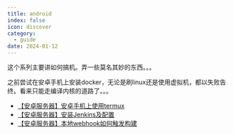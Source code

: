 ```yaml
---
title: android
index: false
icon: discover
category:
  - guide
date: 2024-01-12
---
```


这个系列主要讲如何搞机。弄一些莫名其妙的东西。。。

之前尝试在安卓手机上安装docker，无论是刷linux还是使用虚拟机，都以失败告终。看来只能走编译内核的道路了。。。

- [【安卓服务器】安卓手机上使用termux](安卓手机上使用termux.md)
- [【安卓服务器】安装Jenkins及配置](安装Jenkins及项目构建.md)
- [【安卓服务器】本地webhook如何触发构建](本地webhook如何触发构建.md)
